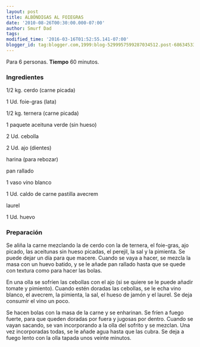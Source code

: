 ```yaml
---
layout: post
title: ALBÓNDIGAS AL FOIEGRAS
date: '2010-08-26T00:30:00.000-07:00'
author: Smurf Dad
tags: 
modified_time: '2016-03-16T01:52:55.141-07:00'
blogger_id: tag:blogger.com,1999:blog-5299957599287034512.post-6863453372623753189
---
```


Para 6 personas.
<b>Tiempo</b> 60 minutos.

<h3>Ingredientes</h3>

1/2 kg. cerdo (carne picada)

1 Ud. foie-gras (lata)

1/2 kg. ternera (carne picada)

1 paquete aceituna verde (sin hueso)

2 Ud. cebolla

2 Ud. ajo (dientes)

harina (para rebozar)

pan rallado

1 vaso vino blanco

1 Ud. caldo de carne pastilla avecrem

laurel

1 Ud. huevo

<h3>Preparación</h3>

Se aliña la carne mezclando la de cerdo con la de ternera, el foie-gras, ajo picado, las aceitunas sin hueso picadas, el perejil, la sal y la pimienta. Se puede dejar un día para que macere. Cuando se vaya a hacer, se mezcla la masa con un huevo batido, y se le añade pan rallado hasta que se quede con textura como para hacer las bolas.

En una olla se sofríen las cebollas con el ajo (si se quiere se le puede añadir tomate y pimiento). Cuando estén doradas las cebollas, se le echa vino blanco, el avecrem, la pimienta, la sal, el hueso de jamón y el laurel. Se deja consumir el vino un poco.

Se hacen bolas con la masa de la carne y se enharinan. Se fríen a fuego fuerte, para que queden doradas por fuera y jugosas por dentro. Cuando se vayan sacando, se van incorporando a la olla del sofrito y se mezclan. Una vez incorporadas todas, se le añade agua hasta que las cubra. Se deja a fuego lento con la olla tapada unos veinte minutos.

